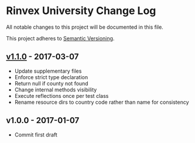 # Rinvex University Change Log

All notable changes to this project will be documented in this file.

This project adheres to [Semantic Versioning](CONTRIBUTING.md).


## [v1.1.0] - 2017-03-07
- Update supplementary files
- Enforce strict type declaration
- Return null if county not found
- Change internal methods visibility
- Execute reflections once per test class
- Rename resource dirs to country code rather than name for consistency

## v1.0.0 - 2017-01-07
- Commit first draft

[v1.1.0]: https://github.com/rinvex/university/compare/v1.0.0...v1.1.0
